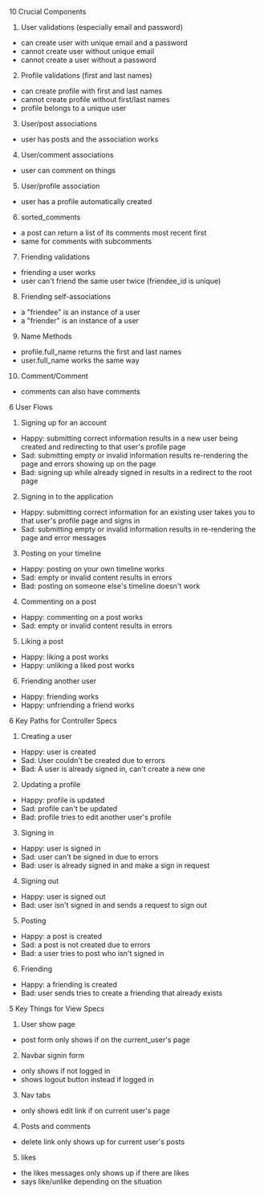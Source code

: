 10 Crucial Components

1. User validations (especially email and password)
  - can create user with unique email and a password
  - cannot create user without unique email
  - cannot create a user without a password
2. Profile validations (first and last names)
  - can create profile with first and last names
  - cannot create profile without first/last names
  - profile belongs to a unique user
3. User/post associations
  - user has posts and the association works
4. User/comment associations
  - user can comment on things
5. User/profile association
  - user has a profile automatically created
6. sorted_comments
  - a post can return a list of its comments most recent first
  - same for comments with subcomments
7. Friending validations
  - friending a user works
  - user can't friend the same user twice (friendee_id is unique)
8. Friending self-associations
  - a "friendee"  is an instance of a user
  - a "friender" is an instance of a user
9. Name Methods
  - profile.full_name returns the first and last names
  - user.full_name works the same way
10. Comment/Comment
  - comments can also have comments

6 User Flows
1. Signing up for an account
  - Happy: submitting correct information results in a new user being created and redirecting to that user's profile page
  - Sad: submitting empty or invalid information results re-rendering the page and errors showing up on the page
  - Bad: signing up while already signed in results in a redirect to the root page
2. Signing in to the application
  - Happy: submitting correct information for an existing user takes you to that user's profile page and signs in
  - Sad: submitting empty or invalid information results in re-rendering the page and error messages
3. Posting on your timeline
  - Happy: posting on your own timeline works
  - Sad: empty or invalid content results in errors
  - Bad: posting on someone else's timeline doesn't work
4. Commenting on a post
  - Happy: commenting on a post works
  - Sad: empty or invalid content results in errors
5. Liking a post
  - Happy: liking a post works
  - Happy: unliking a liked post works
6. Friending another user
  - Happy: friending works
  - Happy: unfriending a friend works

6 Key Paths for Controller Specs
1. Creating a user
  - Happy: user is created
  - Sad: User couldn't be created due to errors
  - Bad: A user is already signed in, can't create a new one
2. Updating a profile
  - Happy: profile is updated
  - Sad: profile can't be updated
  - Bad: profile tries to edit another user's profile
3. Signing in
  - Happy: user is signed in
  - Sad: user can't be signed in due to errors
  - Bad: user is already signed in and make a sign in request
4. Signing out
  - Happy: user is signed out
  - Bad: user isn't signed in and sends a request to sign out
5. Posting
  - Happy: a post is created
  - Sad: a post is not created due to errors
  - Bad: a user tries to post who isn't signed in
6. Friending
  - Happy: a friending is created
  - Bad: user sends tries to create a friending that already exists

5 Key Things for View Specs
1. User show page
  - post form only shows if on the current_user's page
2. Navbar signin form
  - only shows if not logged in
  - shows logout button instead if logged in
3. Nav tabs
  - only shows edit link if on current user's page
4. Posts and comments
  - delete link only shows up for current user's posts
5. likes
  - the likes messages only shows up if there are likes
  - says like/unlike depending on the situation
